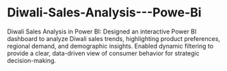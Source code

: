 # Diwali-Sales-Analysis---Powe-Bi
Diwali Sales Analysis in Power BI: Designed an interactive Power BI dashboard to analyze Diwali sales trends, highlighting product preferences, regional demand, and demographic insights. Enabled dynamic filtering to provide a clear, data-driven view of consumer behavior for strategic decision-making.
